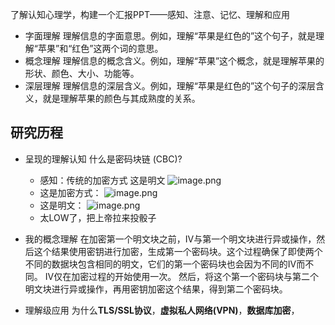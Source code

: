 了解认知心理学，构建一个汇报PPT——感知、注意、记忆、理解和应用
- 字面理解
	理解信息的字面意思。例如，理解“苹果是红色的”这个句子，就是理解“苹果”和“红色”这两个词的意思。
- 概念理解
	理解信息的概念含义。例如，理解“苹果”这个概念，就是理解苹果的形状、颜色、大小、功能等。
- 深层理解
	理解信息的深层含义。例如，理解“苹果是红色的”这个句子的深层含义，就是理解苹果的颜色与其成熟度的关系。
## 研究历程
- 呈现的理解认知
	什么是密码块链 (CBC)?
	- 感知：传统的加密方式
	  这是明文
	  ![image.png](https://cdn.jsdelivr.net/gh/fakeppa/blog-img/20241216201124.png)
	- 这是加密方式：
	  ![image.png](https://cdn.jsdelivr.net/gh/fakeppa/blog-img/20241216202920.png)
	- 这是明文：
	  ![image.png](https://cdn.jsdelivr.net/gh/fakeppa/blog-img/20241216203132.png)
	- 太LOW了，把上帝拉来投骰子
	  


- 我的概念理解
  在加密第一个明文块之前，IV与第一个明文块进行异或操作，然后这个结果使用密钥进行加密，生成第一个密码块。这个过程确保了即使两个不同的数据块包含相同的明文，它们的第一个密码块也会因为不同的IV而不同。
  IV仅在加密过程的开始使用一次。
  然后，将这个第一个密码块与第二个明文块进行异或操作，再用密钥加密这个结果，得到第二个密码块。
  
- 理解级应用
  为什么**TLS/SSL协议**，**虚拟私人网络(VPN)**，**数据库加密**，